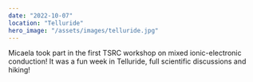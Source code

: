 ```yaml
---
date: "2022-10-07"
location: "Telluride"
hero_image: "/assets/images/telluride.jpg"
---
```


Micaela took part in the first TSRC workshop on mixed ionic-electronic conduction! It was a fun week in Telluride, full scientific discussions and hiking! 
